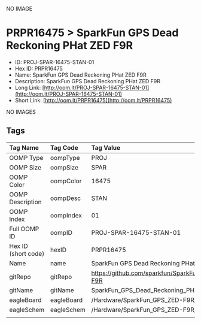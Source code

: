 


  
NO IMAGE  
# PRPR16475 > SparkFun GPS Dead Reckoning PHat ZED F9R

- ID: PROJ-SPAR-16475-STAN-01
- Hex ID: PRPR16475
- Name: SparkFun GPS Dead Reckoning PHat ZED F9R
- Description: SparkFun GPS Dead Reckoning PHat ZED F9R
- Long Link: [http://oom.lt/PROJ-SPAR-16475-STAN-01](http://oom.lt/PROJ-SPAR-16475-STAN-01)
- Short Link: [http://oom.lt/PRPR16475](http://oom.lt/PRPR16475)
  
NO IMAGES  
## Tags
  

|Tag Name|Tag Code|Tag Value|
| :--- | :--- | :--- |
|OOMP Type|oompType|PROJ|
|OOMP Size|oompSize|SPAR|
|OOMP Color|oompColor|16475|
|OOMP Description|oompDesc|STAN|
|OOMP Index|oompIndex|01|
|Full OOMP ID|oompID|PROJ-SPAR-16475-STAN-01|
|Hex ID (short code)|hexID|PRPR16475|
|Name|name|SparkFun GPS Dead Reckoning PHat ZED F9R|
|gitRepo|gitRepo|https://github.com/sparkfun/SparkFun_GPS_Dead_Reckoning_PHat_ZED-F9R|
|gitName|gitName|SparkFun_GPS_Dead_Reckoning_PHat_ZED-F9R|
|eagleBoard|eagleBoard|/Hardware/SparkFun_GPS_ZED-F9R_pHat.brd|
|eagleSchem|eagleSchem|/Hardware/SparkFun_GPS_ZED-F9R_pHat.sch|
||||
